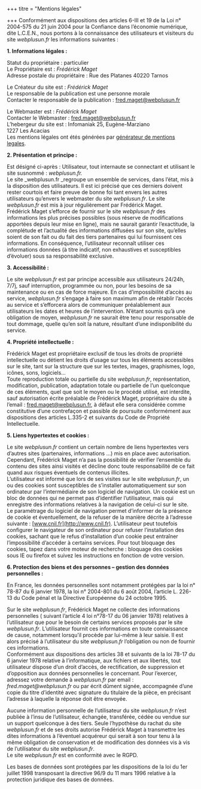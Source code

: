 +++
titre = "Mentions légales"

+++
Conformément aux dispositions des articles 6-III et 19 de la Loi n° 2004-575 du 21 juin 2004 pour la Confiance dans l’économie numérique, dite L.C.E.N., nous portons à la connaissance des utilisateurs et visiteurs du site _webplusun.fr_ les informations suivantes :

**1. Informations légales :**

Statut du propriétaire : particulier  
Le Propriétaire est : _Frédérick Maget_  
Adresse postale du propriétaire : Rue des Platanes 40220 Tarnos  
   
Le Créateur du site est : _Frédérick Maget_  
Le responsable de la publication est une personne morale  
Contacter le responsable de la publication : fred.maget@webplusun.fr  
  
Le Webmaster est : _Frédérick Maget_  
Contacter le Webmaster : fred.maget@webplusun.fr  
L’hebergeur du site est : Infomaniak 25, Eugène-Marziano   
 1227 Les Acacias  
Les mentions légales ont étés générées par [générateur de mentions legales](https://www.generer-mentions-legales.com/generateur-mentions-legales.html).

**2. Présentation et principe :**

Est désigné ci-après : Utilisateur, tout internaute se connectant et utilisant le site susnommé : _webplusun.fr._  
Le site _webplusun.fr _regroupe un ensemble de services, dans l’état, mis à la disposition des utilisateurs. Il est ici précisé que ces derniers doivent rester courtois et faire preuve de bonne foi tant envers les autres utilisateurs qu’envers le webmaster du site _webplusun.fr_. Le site _webplusun.fr_ est mis à jour régulièrement par Frédérick Maget.  
Frédérick Maget s’efforce de fournir sur le site _webplusun.fr_ des informations les plus précises possibles (sous réserve de modifications apportées depuis leur mise en ligne), mais ne saurait garantir l’exactitude, la complétude et l’actualité des informations diffusées sur son site, qu’elles soient de son fait ou du fait des tiers partenaires qui lui fournissent ces informations. En conséquence, l’utilisateur reconnaît utiliser ces informations données (à titre indicatif, non exhaustives et susceptibles d’évoluer) sous sa responsabilité exclusive.

**3. Accessibilité :**  
   
 Le site _webplusun.fr_ est par principe accessible aux utilisateurs 24/24h, 7/7j, sauf interruption, programmée ou non, pour les besoins de sa maintenance ou en cas de force majeure. En cas d’impossibilité d’accès au service, _webplusun.fr_ s’engage à faire son maximum afin de rétablir l’accès au service et s’efforcera alors de communiquer préalablement aux utilisateurs les dates et heures de l’intervention. N’étant soumis qu’à une obligation de moyen, _webplusun.fr_ ne saurait être tenu pour responsable de tout dommage, quelle qu’en soit la nature, résultant d’une indisponibilité du service.

**4. Propriété intellectuelle :**

  
Frédérick Maget est propriétaire exclusif de tous les droits de propriété intellectuelle ou détient les droits d’usage sur tous les éléments accessibles sur le site, tant sur la structure que sur les textes, images, graphismes, logo, icônes, sons, logiciels…  
Toute reproduction totale ou partielle du site _webplusun.fr_, représentation, modification, publication, adaptation totale ou partielle de l’un quelconque de ces éléments, quel que soit le moyen ou le procédé utilisé, est interdite, sauf autorisation écrite préalable de Frédérick Maget, propriétaire du site à l’email : fred.maget@webplusun.fr, à défaut elle sera considérée comme constitutive d’une contrefaçon et passible de poursuite conformément aux dispositions des articles L.335-2 et suivants du Code de Propriété Intellectuelle.

  
**5. Liens hypertextes et cookies :**  
  
Le site _webplusun.fr_ contient un certain nombre de liens hypertextes vers d’autres sites (partenaires, informations …) mis en place avec autorisation. Cependant, Frédérick Maget n’a pas la possibilité de vérifier l’ensemble du contenu des sites ainsi visités et décline donc toute responsabilité de ce fait quand aux risques éventuels de contenus illicites.  
L’utilisateur est informé que lors de ses visites sur le site _webplusun.fr_, un ou des cookies sont susceptibles de s’installer automatiquement sur son ordinateur par l’intermédiaire de son logiciel de navigation. Un cookie est un bloc de données qui ne permet pas d’identifier l’utilisateur, mais qui enregistre des informations relatives à la navigation de celui-ci sur le site.   
Le paramétrage du logiciel de navigation permet d’informer de la présence de cookie et éventuellement, de la refuser de la manière décrite à l’adresse suivante : [www.cnil.fr](http://www.cnil.fr). L’utilisateur peut toutefois configurer le navigateur de son ordinateur pour refuser l’installation des cookies, sachant que le refus d’installation d’un cookie peut entraîner l’impossibilité d’accéder à certains services. Pour tout bloquage des cookies, tapez dans votre moteur de recherche : bloquage des cookies sous IE ou firefox et suivez les instructions en fonction de votre version.

  
 **6. Protection des biens et des personnes – gestion des données personnelles :**  
   
 En France, les données personnelles sont notamment protégées par la loi n° 78-87 du 6 janvier 1978, la loi n° 2004-801 du 6 août 2004, l’article L. 226-13 du Code pénal et la Directive Européenne du 24 octobre 1995.

Sur le site _webplusun.fr_, Frédérick Maget ne collecte des informations personnelles ( suivant l’article 4 loi n°78-17 du 06 janvier 1978) relatives à l’utilisateur que pour le besoin de certains services proposés par le site _webplusun.fr_. L’utilisateur fournit ces informations en toute connaissance de cause, notamment lorsqu’il procède par lui-même à leur saisie. Il est alors précisé à l’utilisateur du site _webplusun.fr_ l’obligation ou non de fournir ces informations.  
Conformément aux dispositions des articles 38 et suivants de la loi 78-17 du 6 janvier 1978 relative à l’informatique, aux fichiers et aux libertés, tout utilisateur dispose d’un droit d’accès, de rectification, de suppression et d’opposition aux données personnelles le concernant. Pour l’exercer, adressez votre demande à _webplusun.fr_ par email : _fred.maget@webplusun.fr_ ou par écrit dûment signée, accompagnée d’une copie du titre d’identité avec signature du titulaire de la pièce, en précisant l’adresse à laquelle la réponse doit être envoyée.

Aucune information personnelle de l’utilisateur du site _webplusun.fr_ n’est publiée à l’insu de l’utilisateur, échangée, transférée, cédée ou vendue sur un support quelconque à des tiers. Seule l’hypothèse du rachat du site _webplusun.fr_ et de ses droits autorise Frédérick Maget à transmettre les dites informations à l’éventuel acquéreur qui serait à son tour tenu à la même obligation de conservation et de modification des données vis à vis de l’utilisateur du site _webplusun.fr_.  
Le site _webplusun.fr_ est en conformité avec le RGPD.

Les bases de données sont protégées par les dispositions de la loi du 1er juillet 1998 transposant la directive 96/9 du 11 mars 1996 relative à la protection juridique des bases de données.